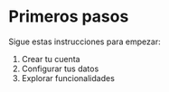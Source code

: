 # Primeros pasos

Sigue estas instrucciones para empezar:

1. Crear tu cuenta
2. Configurar tus datos
3. Explorar funcionalidades
